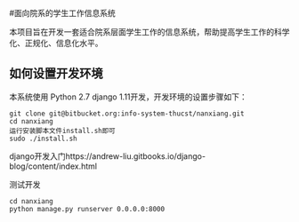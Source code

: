 #面向院系的学生工作信息系统

本项目旨在开发一套适合院系层面学生工作的信息系统，帮助提高学生工作的科学化、正规化、信息化水平。

## 如何设置开发环境

本系统使用 Python 2.7 django 1.11开发，开发环境的设置步骤如下：

```
git clone git@bitbucket.org:info-system-thucst/nanxiang.git
cd nanxiang
运行安装脚本文件install.sh即可
sudo ./install.sh
```
django开发入门https://andrew-liu.gitbooks.io/django-blog/content/index.html

测试开发
```
cd nanxiang
python manage.py runserver 0.0.0.0:8000
```

